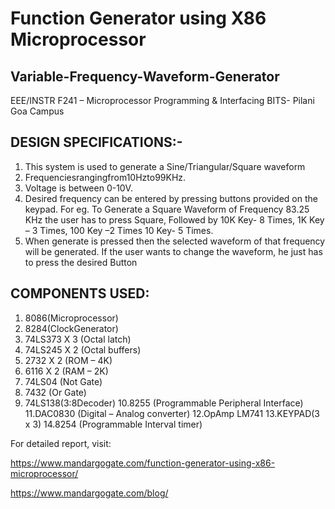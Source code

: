 # Function Generator using X86 Microprocessor
## Variable-Frequency-Waveform-Generator
EEE/INSTR F241 – Microprocessor Programming &amp; Interfacing BITS- Pilani Goa Campus

## DESIGN SPECIFICATIONS:-
1. This system is used to generate a Sine/Triangular/Square waveform
2. Frequenciesrangingfrom10Hzto99KHz.
3. Voltage is between 0-10V.
4. Desired frequency can be entered by pressing buttons provided on the keypad.
For eg. To Generate a Square Waveform of Frequency 83.25 KHz the user has to press Square, Followed by 10K Key- 8 Times, 1K Key – 3 Times, 100 Key –2 Times 10 Key- 5 Times.
5. When generate is pressed then the selected waveform of that frequency will be generated. If the user wants to change the waveform, he just has to press the desired Button

## COMPONENTS USED:
1. 8086(Microprocessor)
2. 8284(ClockGenerator)
3. 74LS373 X 3 (Octal latch)
4. 74LS245 X 2 (Octal buffers)
5. 2732 X 2 (ROM – 4K)
6. 6116 X 2 (RAM – 2K)
7. 74LS04 (Not Gate)
8. 7432 (Or Gate)
9. 74LS138(3:8Decoder)
10.8255 (Programmable Peripheral Interface) 11.DAC0830 (Digital – Analog converter) 12.OpAmp LM741
13.KEYPAD(3 x 3)
14.8254 (Programmable Interval timer)

For detailed report, visit:

https://www.mandargogate.com/function-generator-using-x86-microprocessor/



https://www.mandargogate.com/blog/
